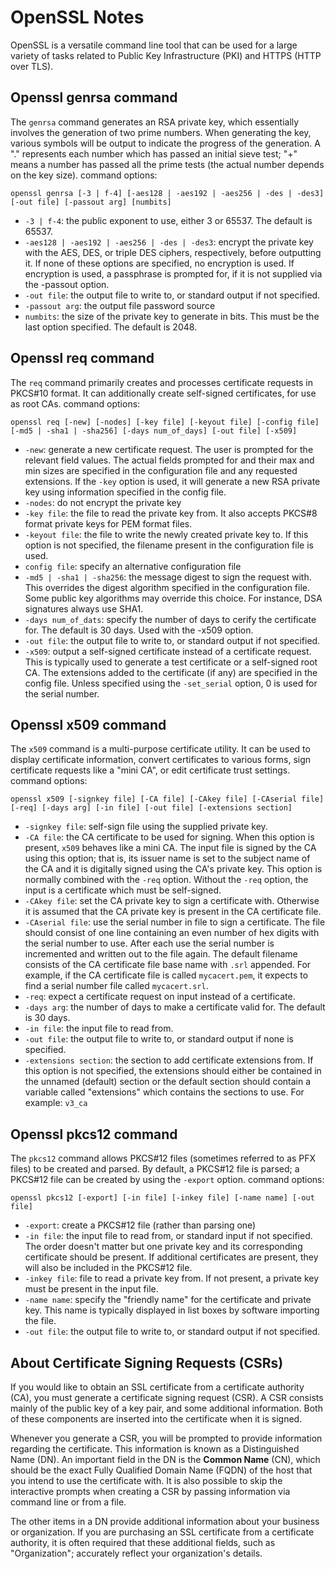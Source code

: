 # OpenSSL Notes

OpenSSL is a versatile command line tool that can be used for a large
variety of tasks related to Public Key Infrastructure (PKI) and HTTPS
(HTTP over TLS).

## Openssl genrsa command

The `genrsa`  command generates an RSA private key, which essentially
involves the generation of two prime numbers. When generating the
key, various symbols will be output to indicate the progress of the
generation. A "." represents each number which has passed an initial
sieve test; "+" means a number has passed all the prime tests (the
actual number depends on the key size). command options:

`openssl genrsa [-3 | f-4] [-aes128 | -aes192 | -aes256 | -des | -des3] [-out file] [-passout arg] [numbits]`

* `-3 | f-4`: the public exponent to use, either 3 or 65537. The
  default is 65537.
* `-aes128 | -aes192 | -aes256 | -des | -des3`: encrypt the
  private key with the AES, DES, or triple DES ciphers, respectively,
  before outputting it. If none of these options are specified, no
  encryption is used. If encryption is used, a passphrase is prompted
  for, if it is not supplied via the -passout option.
* `-out file`: the output file to write to, or standard output
  if not specified.
* `-passout arg`: the output file password source
* `numbits`: the size of the private key to generate in bits. This
  must be the last option specified. The default is 2048.

## Openssl req command

The `req` command primarily creates and processes certificate requests
in PKCS#10 format. It can additionally create self-signed certificates,
for use as root CAs. command options:

`openssl req [-new] [-nodes] [-key file] [-keyout file] [-config file] [-md5 | -sha1 | -sha256] [-days num_of_days] [-out file] [-x509]`

* `-new`: generate a new certificate request. The user is prompted for
  the relevant field values. The actual fields prompted for and their
  max and min sizes are specified in the configuration file and any
  requested extensions. If the `-key` option is used, it will generate
  a new RSA private key using information specified in the config file.
* `-nodes`: do not encrypt the private key
* `-key file`: the file to read the private key from. It also
  accepts PKCS#8 format private keys for PEM format files.
* `-keyout file`: the file to write the newly created private
  key to. If this option is not specified, the filename present in
  the configuration file is used.
* `config file`: specify an alternative configuration file
* `-md5 | -sha1 | -sha256`: the message digest to sign the request
  with. This overrides the digest algorithm specified in the
  configuration file. Some public key algorithms may override this
  choice. For instance, DSA signatures always use SHA1.
* `-days num_of_dats`: specify the number of days to cerify the
  certificate for. The default is 30 days. Used with the -x509 option.
* `-out file`: the output file to write to, or standard output
  if not specified.
* `-x509`: output a self-signed certificate instead of a certificate
  request. This is typically used to generate a test certificate or
  a self-signed root CA. The extensions added to the certificate (if
  any) are specified in the config file. Unless specified using the
  `-set_serial` option, 0 is used for the serial number.

## Openssl x509 command

The `x509` command is a multi-purpose certificate utility. It can
be used to display certificate information, convert certificates
to various forms, sign certificate requests like a "mini CA", or
edit certificate trust settings. command options:

`openssl x509 [-signkey file] [-CA file] [-CAkey file] [-CAserial file] [-req] [-days arg] [-in file] [-out file] [-extensions section]`

* `-signkey file`: self-sign file using the supplied private key.
* `-CA file`: the CA certificate to be used for signing. When this
  option is present, `x509` behaves like a mini CA. The input file
  is signed by the CA using this option; that is, its issuer name is
  set to the subject name of the CA and it is digitally signed using
  the CA's private key. This option is normally combined with the 
  `-req` option. Without the `-req` option, the input is a certificate
  which must be self-signed.
* `-CAkey file`: set the CA private key to sign a certificate with.
  Otherwise it is assumed that the CA private key is present in the CA
  certificate file.
* `-CAserial file`: use the serial number in file to sign a certificate.
  The file should consist of one line containing an even number of
  hex digits with the serial number to use. After each use the serial
  number is incremented and written out to the file again. The default
  filename consists of the CA certificate file base name with `.srl`
  appended. For example, if the CA certificate file is called `mycacert.pem`,
  it expects to find a serial number file called `mycacert.srl`.
* `-req`: expect a certificate request on input instead of a certificate.
* `-days arg`: the number of days to make a certificate valid for.
  The default is 30 days.
* `-in file`: the input file to read from.
* `-out file`: the output file to write to, or standard output if
  none is specified.
* `-extensions section`: the section to add certificate extensions
  from. If this option is not specified, the extensions should either
  be contained in the unnamed (default) section or the default section
  should contain a variable called "extensions" which contains the
  sections to use. For example: `v3_ca`

## Openssl pkcs12 command

The `pkcs12` command allows PKCS#12 files (sometimes referred to as
PFX files) to be created and parsed. By default, a PKCS#12 file is
parsed; a PKCS#12 file can be created by using the `-export`
option. command options:

`openssl pkcs12 [-export] [-in file] [-inkey file] [-name name] [-out file]`

* `-export`: create a PKCS#12 file (rather than parsing one)
* `-in file`: the input file to read from, or standard input if
  not specified. The order doesn't matter but one private key and
  its corresponding certificate should be present. If additional
  certificates are present, they will also be included in the
  PKCS#12 file.
* `-inkey file`: file to read a private key from. If not present,
  a private key must be present in the input file.
* `-name name`: specify the "friendly name" for the certificate
  and private key. This name is typically displayed in list boxes
  by software importing the file.
* `-out file`: the output file to write to, or standard output
  if not specified.

## About Certificate Signing Requests (CSRs)

If you would like to obtain an SSL certificate from a certificate
authority (CA), you must generate a certificate signing request
(CSR). A CSR consists mainly of the public key of a key pair, and
some additional information. Both of these components are inserted
into the certificate when it is signed.

Whenever you generate a CSR, you will be prompted to provide
information regarding the certificate. This information is known as a
Distinguished Name (DN). An important field in the DN is the
**Common Name** (CN), which should be the exact Fully Qualified 
Domain Name (FQDN) of the host that you intend to use the certificate
with. It is also possible to skip the interactive prompts when 
creating a CSR by passing information via command line or from a 
file.

The other items in a DN provide additional information about your
business or organization. If you are purchasing an SSL certificate
from a certificate authority, it is often required that these 
additional fields, such as "Organization"; accurately reflect your
organization's details.

